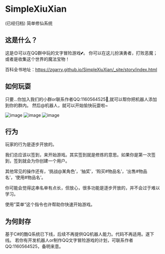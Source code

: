 # SimpleXiuXian
(已经归档) 简单修仙系统

## 这是什么？
这是😊可以在QQ群中玩的文字冒险游戏💕。
你可以在这儿扮演勇者，打败恶魔；或者是收集这个世界的魔法宝物！

百科全书地址：https://zgarry.github.io/SimpleXiuXian/_site/story/index.html

## 如何玩耍
只要...你加入我们的小群or联系作者QQ:1160564525🙌,就可以帮你把机器人添加到你的群内。
然后@机器人，就可以开始愉快玩耍啦~

![image](https://user-images.githubusercontent.com/43488431/225171884-cfb4887f-0df9-431f-bf3f-21e7b98545ab.png)
![image](https://user-images.githubusercontent.com/43488431/225172024-842b16a1-6faa-4a5a-9f89-0e6ce2ec0172.png)
![image](https://user-images.githubusercontent.com/43488431/225172057-7175bba9-63e2-4565-a9d1-6f901d91e2b7.png)


## 行为
玩家的行为是逐步开放的。

我们总应该以签到，来开始游戏。其实签到就是修炼的意思。如果你是第一次签到，签到就会为你创建一个用户。

其他常见的操作还有，‘挑战@某角色’，‘抽奖’，‘购买#物品名’，‘出售#物品名’，‘使用#物品名’。

你可能会觉得这串名单有点长，但放心，很多功能是逐步开放的，并不会过于难以学习。

使用”菜单“这个指令也许帮助你快速开始游戏。

## 为何封存
基于C#的酷Q系统已下线，后续不再提供QQ机器人能力。代码不再适用。遂下线。
若你有开发机器人or制作QQ文字冒险游戏的计划，可联系作者QQ:1160564525，备明来意。
